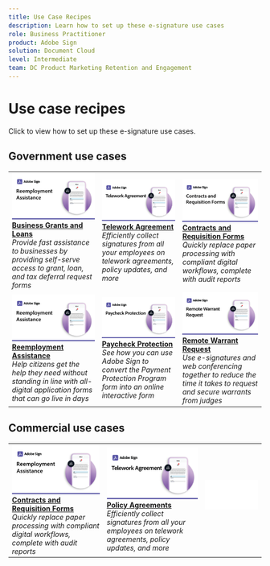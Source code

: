```yaml
---
title: Use Case Recipes
description: Learn how to set up these e-signature use cases
role: Business Practitioner
product: Adobe Sign
solution: Document Cloud
level: Intermediate
team: DC Product Marketing Retention and Engagement
---
```


# Use case recipes

Click to view how to set up these e-signature use cases.

## Government use cases

<table>
<tr>
  <td>
    <a href="usecasegovgrants.md">
      <img alt="Business Grants and Loans" src="../assets/UC_WebformsR.png" />
    </a>
    <div>
    <a href="usecasegovgrants.md"><strong>Business Grants and Loans</strong></a>
    </div>
    <em>Provide fast assistance to businesses by providing self-serve access to grant, loan, and tax deferral request forms</em>
    <br>
  </td> 
  <td>
    <a href="usecasegovtelework.md">
      <img alt="Telework Agreement" src="../assets/UC_MegasignR.png" />
    </a>
    <div>
    <a href="usecasegovtelework.md"><strong>Telework Agreement</strong></a>
    </div>
    <em>Efficiently collect signatures from all your employees on telework agreements, policy updates, and more</em>
    <br>
  </td>
  <td>
    <a href="usecasegovcontracts.md">
      <img alt="Contracts and Requisition Forms" src="../assets/UC_WorkflowR.png" />
    </a>
    <div>
    <a href="usecasegovcontracts.md"><strong>Contracts and Requisition Forms</strong></a>
    </div>
    <em>Quickly replace paper processing with compliant digital workflows, complete with audit reports</em>
    <br>
  </td>
</tr>
<tr>
  <td>
    <a href="usecasegovreemployment.md">
      <img alt="Reemployment Assistance" src="../assets/UC_WebformsR.png" />
    </a>
    <div>
    <a href="usecasegovreemployment.md"><strong>Reemployment Assistance</strong></a>
    </div>
    <em>Help citizens get the help they need without standing in line with all-digital application forms that can go live in days</em>
    <br>
  </td>
  <td>
    <a href="usecasegovpaycheck.md">
      <img alt="Paycheck Protection" src="../assets/UC_PaycheckProtectionR.png" />
    </a>
    <div>
    <a href="usecasegovpaycheck.md"><strong>Paycheck Protection</strong></a>
    </div>
    <em>See how you can use Adobe Sign to convert the Payment Protection Program form into an online interactive form</em>
    <br>
  </td>
  <td>
    <a href="usecasegovremote.md">
      <img alt="Remote Warrant Request" src="../assets/UC_Remote_WarrantR.png" />
    </a>
    <div>
    <a href="usecasegovremote.md"><strong>Remote Warrant Request</strong></a>
    </div>
    <em>Use e-signatures and web conferencing together to reduce the time it takes to request and secure warrants from judges</em>
    <br>
  </td>
</tr>
</table>

## Commercial use cases

<table>
<tr>
  <td>
    <a href="usecasecomcontracts.md">
      <img alt="Contracts and Requisition Forms" src="../assets/UC_WebformsR.png" />
    </a>
    <div>
    <a href="usecasecomcontracts.md"><strong>Contracts and Requisition Forms</strong></a>
    </div>
    <em>Quickly replace paper processing with compliant digital workflows, complete with audit reports</em>
    <br>
  </td> 
  <td>
    <a href="usecasecompolicy.md">
      <img alt="Policy Agreements" src="../assets/UC_MegasignR.png" />
    </a>
    <div>
    <a href="usecasecompolicy.md"><strong>Policy Agreements</strong></a>
    </div>
    <em>Efficiently collect signatures from all your employees on telework agreements, policy updates, and more</em>
    <br>
  </td>
  <td>
    <img alt="Spacer" src="../assets/Whitespacer.png" />
    <div>
    <br>
  </td>
</tr>
</table>